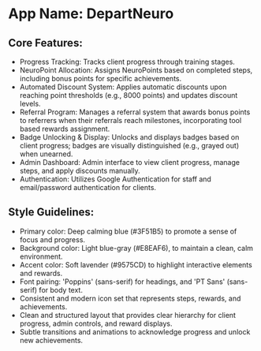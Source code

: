 # **App Name**: DepartNeuro

## Core Features:

- Progress Tracking: Tracks client progress through training stages.
- NeuroPoint Allocation: Assigns NeuroPoints based on completed steps, including bonus points for specific achievements.
- Automated Discount System: Applies automatic discounts upon reaching point thresholds (e.g., 8000 points) and updates discount levels.
- Referral Program: Manages a referral system that awards bonus points to referrers when their referrals reach milestones, incorporating tool based rewards assignment.
- Badge Unlocking & Display: Unlocks and displays badges based on client progress; badges are visually distinguished (e.g., grayed out) when unearned.
- Admin Dashboard: Admin interface to view client progress, manage steps, and apply discounts manually.
- Authentication: Utilizes Google Authentication for staff and email/password authentication for clients.

## Style Guidelines:

- Primary color: Deep calming blue (#3F51B5) to promote a sense of focus and progress.
- Background color: Light blue-gray (#E8EAF6), to maintain a clean, calm environment.
- Accent color: Soft lavender (#9575CD) to highlight interactive elements and rewards.
- Font pairing: 'Poppins' (sans-serif) for headings, and 'PT Sans' (sans-serif) for body text.
- Consistent and modern icon set that represents steps, rewards, and achievements.
- Clean and structured layout that provides clear hierarchy for client progress, admin controls, and reward displays.
- Subtle transitions and animations to acknowledge progress and unlock new achievements.